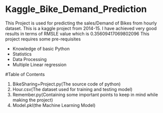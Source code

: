# Kaggle_Bike_Demand_Prediction

This Project is used for predicting the sales/Demand of Bikes from hourly dataset.
This is a kaggle project from 2014-15. 
I have achieved very good results in terms of RMSLE value which is 0.35609417069802096
This project requires some pre-requisites
- Knowledge of basic Python
- Statistics
- Data Processing
- Multiple Linear regression

#Table of Contents
1. BikeSharing+Project.py(The source code of python)
2. Hour.csv(The dataset used for training and testing model)
3. Remember.py(Containing some important points to keep in mind while making the project)
4. Model.pkl(the Machine Learning Model)
